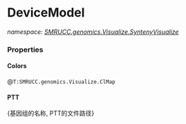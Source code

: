 ﻿# DeviceModel
_namespace: [SMRUCC.genomics.Visualize.SyntenyVisualize](./index.md)_






### Properties

#### Colors
@``T:SMRUCC.genomics.Visualize.ClMap``
#### PTT
{基因组的名称, PTT的文件路径}
